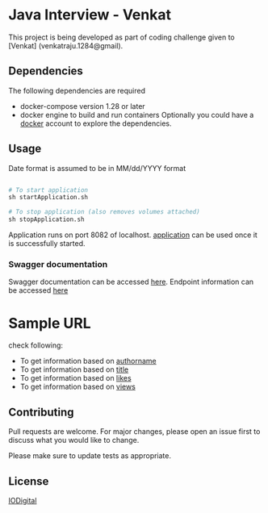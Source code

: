# Java Interview - Venkat

This project is being developed as part of coding challenge given to [Venkat] (venkatraju.1284@gmail).

## Dependencies

The following dependencies are required

* docker-compose version 1.28 or later
* docker engine to build and run containers
Optionally you could have a [docker](https://hub.docker.com) account to explore the dependencies.

## Usage

Date format is assumed to be in MM/dd/YYYY format

```python

# To start application
sh startApplication.sh

# To stop application (also removes volumes attached)
sh stopApplication.sh

```

Application runs on port 8082 of localhost.
[application](http://localhost:8080/) can be used once it is successfully started.

### Swagger documentation
Swagger documentation can be accessed [here](http://localhost:8080/swagger-ui.html).
Endpoint information can be accessed [here](http://localhost:8080/v3/api-docs)

# Sample URL
check following:
* To get information based on [authorname](http://localhost:8080/talks/authors/venkat)
* To get information based on [title](http://localhost:8080/talks/titles/venkat)
* To get information based on [likes](http://localhost:8080/talks/likes/from=10&to=900)
* To get information based on [views](http://localhost:8080/talks/views/from=10&to=900)

## Contributing
Pull requests are welcome. For major changes, please open an issue first to discuss what you would like to change.

Please make sure to update tests as appropriate.

## License
[IODigital](https://iodigital.com/licenses/mit/)
